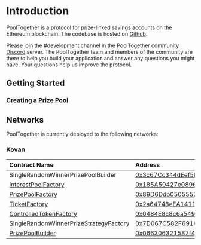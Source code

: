 # Introduction

PoolTogether is a protocol for prize-linked savings accounts on the Ethereum blockchain.  The codebase is hosted on [Github](https://github.com/pooltogether/pooltogether-contracts).

Please join the \#development channel in the PoolTogether community [Discord](https://discord.gg/5sjnHd) server.  The PoolTogether team and members of the community are there to help you build your application and answer any questions you might have.  Your questions help us improve the protocol.

## Getting Started

### [Creating a Prize Pool](tutorials/creating-a-prize-pool.md)

## Networks

PoolTogether is currently deployed to the following networks:

### Kovan

| Contract Name | Address |
| :--- | :--- |
| SingleRandomWinnerPrizePoolBuilder | [0x3c67Cc344dEef5E7F551aC9FfFA8B23070258E24](https://kovan.etherscan.io/address/0x3c67Cc344dEef5E7F551aC9FfFA8B23070258E24) |
| [InterestPoolFactory](contracts/interestpool.md) | [0x185A50427e08966a7cbC9e9aFBF4cfb36f50c96d](https://kovan.etherscan.io/address/0x185A50427e08966a7cbC9e9aFBF4cfb36f50c96d) |
| [PrizePoolFactory](contracts/prize-pool/) | [0x89D6Ddb0505552060399fAA9c77b4a9E200ff690](https://kovan.etherscan.io/address/0x89D6Ddb0505552060399fAA9c77b4a9E200ff690) |
| [TicketFactory](contracts/ticket.md) | [0x2a64748eEA141150188bbC5e4cd2587ebDCDe882](https://kovan.etherscan.io/address/0x2a64748eEA141150188bbC5e4cd2587ebDCDe882) |
| [ControlledTokenFactory](contracts/controlledtoken.md) | [0x0484E8c8c6a54969F29C7773eb5888Dba3CF5696](https://kovan.etherscan.io/address/0x0484E8c8c6a54969F29C7773eb5888Dba3CF5696) |
| SingleRandomWinnerPrizeStrategyFactory | [0x7D067C582F6916d7233d3bb2eA442d662b1336BD](https://kovan.etherscan.io/address/0x7D067C582F6916d7233d3bb2eA442d662b1336BD) |
| [PrizePoolBuilder]() | [0x066306321587f49160aD14906F0fB1693b9eaa55](https://kovan.etherscan.io/address/0x066306321587f49160aD14906F0fB1693b9eaa55) |









